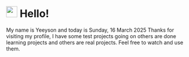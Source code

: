  <h1>
    <img src="https://emojis.slackmojis.com/emojis/images/1643510097/45343/hi.gif?1643510097" width="30"/> 
    Hello!
 </h1>
 <p>
    My name is Yeeyson and today is Sunday, 16 March 2025
    Thanks for visiting my profile, I have some test projects going on others are done learning projects and others are real projects.
    Feel free to watch and use them.
 </p>